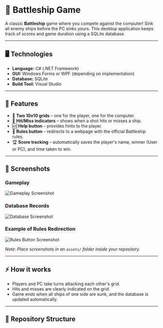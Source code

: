 # 🎯 Battleship Game

A classic **Battleship** game where you compete against the computer! Sink all enemy ships before the PC sinks yours. This desktop application keeps track of scores and game duration using a SQLite database.

---

## 🖥️ Technologies

- **Language:** C# (.NET Framework)  
- **GUI:** Windows Forms or WPF (depending on implementation)  
- **Database:** SQLite  
- **Build Tool:** Visual Studio  

---

## 🚀 Features

- 🎲 **Two 10x10 grids** – one for the player, one for the computer.  
- 🎯 **Hit/Miss indicators** – shows when a shot hits or misses a ship.  
- 🆘 **Help button** – provides hints to the player.  
- 📜 **Rules button** – redirects to a webpage with the official Battleship rules.  
- 🏆 **Score tracking** – automatically saves the player's name, winner (User or PC), and time taken to win.

---

## 📸 Screenshots

### Gameplay
![Gameplay Screenshot](assets/gameplay.png)

### Database Records
![Database Screenshot](assets/database.png)

### Example of Rules Redirection
![Rules Button Screenshot](assets/rules.png)

*Note: Place screenshots in an `assets/` folder inside your repository.*

---

## ⚡ How it works

- Players and PC take turns attacking each other's grid.  
- Hits and misses are clearly indicated on the grid.  
- Game ends when all ships of one side are sunk, and the database is updated automatically.  

---

## 📂 Repository Structure

